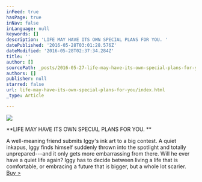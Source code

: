 ```yaml
---
inFeed: true
hasPage: true
inNav: false
inLanguage: null
keywords: []
description: 'LIFE MAY HAVE ITS OWN SPECIAL PLANS FOR YOU. '
datePublished: '2016-05-28T03:01:28.576Z'
dateModified: '2016-05-28T02:37:34.284Z'
title: ''
author: []
sourcePath: _posts/2016-05-27-life-may-have-its-own-special-plans-for-you.md
authors: []
publisher: null
starred: false
url: life-may-have-its-own-special-plans-for-you/index.html
_type: Article

---
```

![](https://the-grid-user-content.s3-us-west-2.amazonaws.com/aac76b4a-aa9b-4e1b-aea8-7d19c6bb19fb.png)

**LIFE MAY HAVE ITS OWN SPECIAL PLANS FOR YOU. **

A well-meaning friend submits Iggy's ink art to a big contest. A quiet inkapus, Iggy finds himself suddenly thrown into the spotlight and totally unprepared---and it only gets more embarrassing from there. Will he ever have a quiet life again? Iggy has to decide between living a life that is comfortable, or embracing a future that is bigger, but a whole lot scarier. [Buy \>][0]

[0]: http://inkapus.com/accidentally-famous/